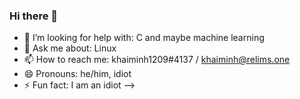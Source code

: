 ### Hi there 👋

<!--
**relimS/relimS** is a ✨ _special_ ✨ repository because its `README.md` (this file) appears on your GitHub profile.

Here are some ideas to get you started:

- 🔭 I’m currently working on: my three repositories
- 🌱 I’m currently learning: C
<--- - 👯 I’m looking to collaborate on ... ---> 
- 🤔 I’m looking for help with: C and maybe machine learning
- 💬 Ask me about: Linux
- 📫 How to reach me: khaiminh1209#4137 / khaiminh@relims.one
- 😄 Pronouns: he/him, idiot
- ⚡ Fun fact: I am an idiot
-->
